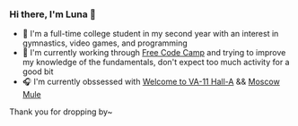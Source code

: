 ### Hi there, I'm Luna 👋
- 🔭 I'm a full-time college student in my second year with an interest in gymnastics, video games, and programming
- 🌱 I'm currently working through [Free Code Camp](https://www.freecodecamp.org/learn) and trying to improve my knowledge of the fundamentals, don't expect too much activity for a good bit
- 🎧 I'm currently obssessed with [Welcome to VA-11 Hall-A](https://youtu.be/Z35ScKCH5y8) && [Moscow Mule](https://youtu.be/p38WgakuYDo)

Thank you for dropping by~ 

<!--
**Hyphena/Hyphena** is a ✨ _special_ ✨ repository because its `README.md` (this file) appears on your GitHub profile.

Here are some ideas to get you started:

- 🔭 I’m currently working on ...
- 🌱 I’m currently learning ...
- 👯 I’m looking to collaborate on ...
- 🤔 I’m looking for help with ...
- 💬 Ask me about ...
- 📫 How to reach me: ...
- 😄 Pronouns: ...
- ⚡ Fun fact: ...
-->
